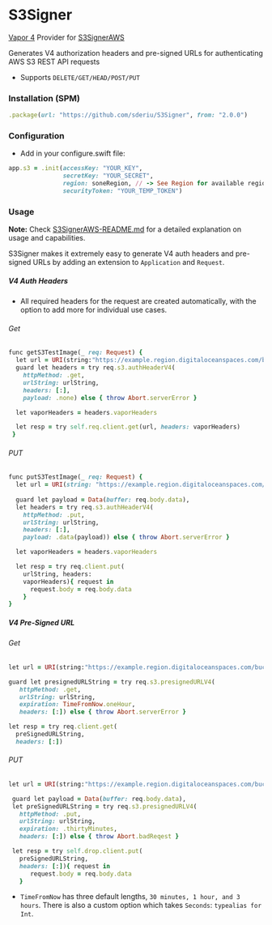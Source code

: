 # S3Signer

[Vapor 4](https://vapor.codes/) Provider for [S3SignerAWS](https://github.com/JustinM1/S3SignerAWS)

Generates V4 authorization headers and pre-signed URLs for authenticating AWS S3 REST API requests
* Supports `DELETE/GET/HEAD/POST/PUT`

### Installation (SPM)
 ```ruby
.package(url: "https://github.com/sderiu/S3Signer", from: "2.0.0")
 ```

### Configuration

- Add in your configure.swift file:
```ruby
app.s3 = .init(accessKey: "YOUR_KEY",
               secretKey: "YOUR_SECRET",
               region: soneRegion, // -> See Region for available regions.
               securityToken: "YOUR_TEMP_TOKEN") 
```

### Usage
**Note:** Check [S3SignerAWS-README.md](https://github.com/JustinM1/S3SignerAWS/blob/master/README.md) for a detailed explanation on usage and capabilities.

S3Signer makes it extremely easy to generate V4 auth headers and pre-signed URLs by adding an extension to `Application` and `Request`.

##### V4 Auth Headers
- All required headers for the request are created automatically, with the option to add more for individual use cases.

###### Get
```ruby
func getS3TestImage(_ req: Request) {
  let url = URI(string:"https://example.region.digitaloceanspaces.com/bucket/TestImage.jpg")
  guard let headers = try req.s3.authHeaderV4(
    httpMethod: .get,
    urlString: urlString,
    headers: [:],
    payload: .none) else { throw Abort.serverError }

  let vaporHeaders = headers.vaporHeaders

  let resp = try self.req.client.get(url, headers: vaporHeaders)
 }
```

###### PUT
```ruby
func putS3TestImage(_ req: Request) {
  let url = URI(string: "https://example.region.digitaloceanspaces.com/bucket")
  
  guard let payload = Data(buffer: req.body.data),
  let headers = try req.s3.authHeaderV4(
    httpMethod: .put,
    urlString: urlString,
    headers: [:],
    payload: .data(payload)) else { throw Abort.serverError }

  let vaporHeaders = headers.vaporHeaders

  let resp = try req.client.put(
    urlString, headers:
    vaporHeaders){ request in 
      request.body = req.body.data
    }
}
```

##### V4 Pre-Signed URL

###### Get
```ruby
let url = URI(string:"https://example.region.digitaloceanspaces.com/bucket/TestImage.jpg")

guard let presignedURLString = try req.s3.presignedURLV4(
   httpMethod: .get,
   urlString: urlString,
   expiration: TimeFromNow.oneHour,
   headers: [:]) else { throw Abort.serverError }

let resp = try req.client.get(
  preSignedURLString,
  headers: [:])
```
###### PUT
```ruby
let url = URI(string:"https://example.region.digitaloceanspaces.com/bucket/TestImage.jpg")

 guard let payload = Data(buffer: req.body.data),
 let preSignedURLString = try req.s3.presignedURLV4(
   httpMethod: .put,
   urlString: urlString,
   expiration: .thirtyMinutes,
   headers: [:]) else { throw Abort.badReqest }

 let resp = try self.drop.client.put(
   preSignedURLString,
   headers: [:]){ request in 
      request.body = req.body.data
   }
```
* `TimeFromNow` has three default lengths, `30 minutes, 1 hour, and 3 hours`. There is also a custom option which takes `Seconds`: `typealias for Int`.

